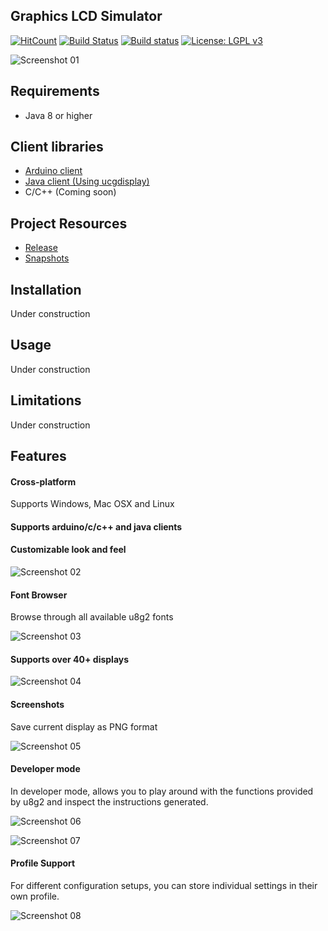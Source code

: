 ## Graphics LCD Simulator

[![HitCount](http://hits.dwyl.io/{username}/ribasco/glcd-emulator.svg)](http://hits.dwyl.io/{username}/ribasco/glcd-emulator)
[![Build Status](https://travis-ci.org/ribasco/glcd-emulator.svg?branch=master)](https://travis-ci.org/ribasco/glcd-emulator)
[![Build status](https://ci.appveyor.com/api/projects/status/720a6efdfw1hq7gi?svg=true)](https://ci.appveyor.com/project/ribasco34191/glcd-emulator)
[![License: LGPL v3](https://img.shields.io/badge/License-GPL%20v3-blue.svg)](https://www.gnu.org/licenses/gpl-3.0.en.html)

![Screenshot 01](docs/images/main.jpg)

## Requirements

- Java 8 or higher

## Client libraries

- [Arduino client](https://github.com/ribasco/glcd-emulator-client-arduino)
- [Java client (Using ucgdisplay)](https://github.com/ribasco/glcd-emulator-client-java)
- C/C++ (Coming soon)

## Project Resources

- [Release](https://github.com/ribasco/glcd-emulator/releases)
- [Snapshots](https://ci.appveyor.com/project/ribasco34191/glcd-emulator/build/artifacts)

## Installation

Under construction

## Usage

Under construction

## Limitations

Under construction

## Features

#### Cross-platform

Supports Windows, Mac OSX and Linux

#### Supports arduino/c/c++ and java clients

#### Customizable look and feel

![Screenshot 02](docs/images/main02.jpg)

#### Font Browser

Browse through all available u8g2 fonts

![Screenshot 03](docs/images/main03.jpg)

#### Supports over 40+ displays

![Screenshot 04](docs/images/main04.jpg)

#### Screenshots

Save current display as PNG format

![Screenshot 05](docs/images/main08.png)

#### Developer mode

In developer mode, allows you to play around with the functions provided by u8g2 and inspect the instructions generated.

![Screenshot 06](docs/images/main05.jpg)

![Screenshot 07](docs/images/main06.jpg)

#### Profile Support

For different configuration setups, you can store individual settings in their own profile.

![Screenshot 08](docs/images/main07.jpg)
